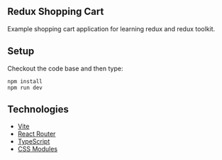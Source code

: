 ## Redux Shopping Cart

Example shopping cart application for learning redux and redux toolkit.

## Setup

Checkout the code base and then type:

```
npm install
npm run dev
```




## Technologies

- [Vite](https://vitejs.dev/)
- [React Router](https://reactrouter.com/)
- [TypeScript](https://www.typescriptlang.org/)
- [CSS Modules](https://github.com/css-modules/css-modules)
